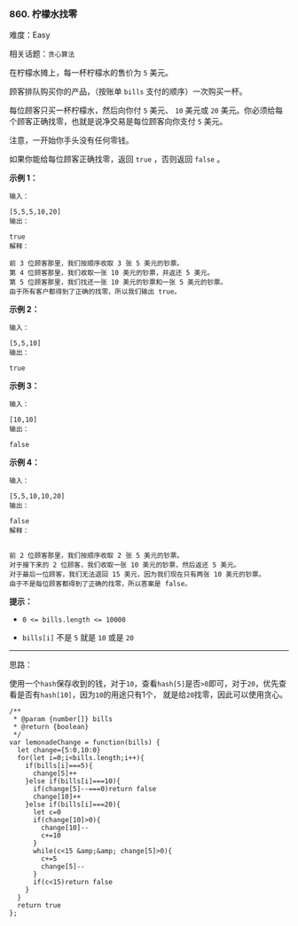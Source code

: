 ### 860. 柠檬水找零

难度：Easy

相关话题：`贪心算法`

在柠檬水摊上，每一杯柠檬水的售价为 `5` 美元。



顾客排队购买你的产品，（按账单  `bills`  支付的顺序）一次购买一杯。



每位顾客只买一杯柠檬水，然后向你付  `5`  美元、 `10`  美元或  `20`  美元。你必须给每个顾客正确找零，也就是说净交易是每位顾客向你支付  `5`  美元。



注意，一开始你手头没有任何零钱。



如果你能给每位顾客正确找零，返回 `true` ，否则返回  `false` 。



**示例 1：** 



```
输入：

[5,5,5,10,20]
输出：

true
解释：

前 3 位顾客那里，我们按顺序收取 3 张 5 美元的钞票。
第 4 位顾客那里，我们收取一张 10 美元的钞票，并返还 5 美元。
第 5 位顾客那里，我们找还一张 10 美元的钞票和一张 5 美元的钞票。
由于所有客户都得到了正确的找零，所以我们输出 true。
```


**示例 2：** 



```
输入：

[5,5,10]
输出：

true
```


**示例 3：** 



```
输入：

[10,10]
输出：

false
```


**示例 4：** 



```
输入：

[5,5,10,10,20]
输出：

false
解释：


前 2 位顾客那里，我们按顺序收取 2 张 5 美元的钞票。
对于接下来的 2 位顾客，我们收取一张 10 美元的钞票，然后返还 5 美元。
对于最后一位顾客，我们无法退回 15 美元，因为我们现在只有两张 10 美元的钞票。
由于不是每位顾客都得到了正确的找零，所以答案是 false。
```






**提示：** 




* `0 <= bills.length <= 10000`

* `bills[i]` 不是 `5` 就是 `10` 或是 `20` 






-----

思路：

使用一个`hash`保存收到的钱，对于`10`，查看`hash[5]`是否`>0`即可，对于`20`，优先查看是否有`hash[10]`，因为`10`的用途只有1个，
就是给`20`找零，因此可以使用贪心。
```
/**
 * @param {number[]} bills
 * @return {boolean}
 */
var lemonadeChange = function(bills) {
  let change={5:0,10:0}
  for(let i=0;i<bills.length;i++){
    if(bills[i]===5){
      change[5]++
    }else if(bills[i]===10){
      if(change[5]--===0)return false
      change[10]++
    }else if(bills[i]===20){
      let c=0
      if(change[10]>0){
        change[10]--
        c+=10
      }
      while(c<15 &amp;&amp; change[5]>0){
        c+=5
        change[5]--
      }
      if(c<15)return false
    }
  }
  return true    
};
```

